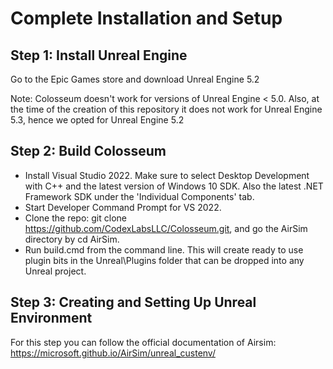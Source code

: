 # Complete Installation and Setup

Step 1: Install Unreal Engine
----------------
Go to the Epic Games store and download Unreal Engine 5.2

Note: Colosseum doesn't work for versions of Unreal Engine < 5.0. Also, at the time of the creation of this repository it does not work for Unreal Engine 5.3, hence we opted for Unreal Engine 5.2

Step 2: Build Colosseum
----------------

* Install Visual Studio 2022. Make sure to select Desktop Development with C++ and the latest version of Windows 10 SDK. Also the latest .NET Framework SDK under the 'Individual Components' tab.
* Start Developer Command Prompt for VS 2022.
* Clone the repo: git clone https://github.com/CodexLabsLLC/Colosseum.git, and go the AirSim directory by cd AirSim.
* Run build.cmd from the command line. This will create ready to use plugin bits in the Unreal\Plugins folder that can be dropped into any Unreal project.

Step 3: Creating and Setting Up Unreal Environment
---------------------

For this step you can follow the official documentation of Airsim: https://microsoft.github.io/AirSim/unreal_custenv/




